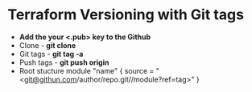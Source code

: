 # Terraform Versioning with Git tags
* **Add the your <.pub> key to the Github**
* Clone - **git clone <gitsshurl>**
* Git tags - **git tag -a <tag>**
* Push tags - **git push origin <tag>**
* Root stucture 
  module "name" {
    source = "<git@githun.com/author/repo.git//module?ref=tag>"
  }
